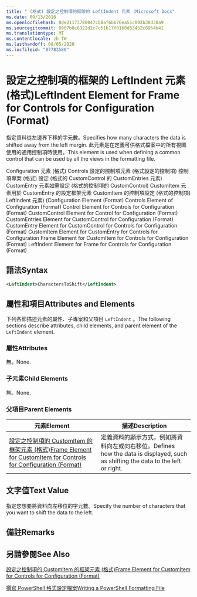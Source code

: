 ```yaml
---
title: " (格式) 設定之控制項的框架的 LeftIndent 元素 |Microsoft Docs"
ms.date: 09/13/2016
ms.openlocfilehash: 8de21173780047cb8af6bb76ea51c092b38d30a9
ms.sourcegitcommit: 0907b8c6322d2c7c61b17f8168d53452c8964b41
ms.translationtype: MT
ms.contentlocale: zh-TW
ms.lasthandoff: 08/05/2020
ms.locfileid: "87783580"
---
```

# <a name="leftindent-element-for-frame-for-controls-for-configuration-format"></a><span data-ttu-id="c38c5-102">設定之控制項的框架的 LeftIndent 元素 (格式)</span><span class="sxs-lookup"><span data-stu-id="c38c5-102">LeftIndent Element for Frame for Controls for Configuration (Format)</span></span>

<span data-ttu-id="c38c5-103">指定資料從左邊界下移的字元數。</span><span class="sxs-lookup"><span data-stu-id="c38c5-103">Specifies how many characters the data is shifted away from the left margin.</span></span> <span data-ttu-id="c38c5-104">此元素是在定義可供格式檔案中的所有視圖使用的通用控制項時使用。</span><span class="sxs-lookup"><span data-stu-id="c38c5-104">This element is used when defining a common control that can be used by all the views in the formatting file.</span></span>

<span data-ttu-id="c38c5-105">Configuration 元素 (格式) Controls 設定的控制項元素 (格式設定的控制項) 控制項專案 (格式) 設定 (格式的 CustomControl 的 CustomEntries 元素) CustomEntry 元素如需設定 (格式的控制項的 CustomControl) CustomItem 元素用於 CustomEntry 的設定框架元素 CustomItem 的控制項設定 (格式的控制項) LeftIndent 元素)  (</span><span class="sxs-lookup"><span data-stu-id="c38c5-105">Configuration Element (Format) Controls Element of Configuration (Format) Control Element for Controls for Configuration (Format) CustomControl Element for Control for Configuration (Format) CustomEntries Element for CustomControl for Configuration (Format) CustomEntry Element for CustomControl for Controls for Configuration (Format) CustomItem Element for CustomEntry for Controls for Configuration Frame Element for CustomItem for Controls for Configuration (Format) LeftIndent Element for Frame for Controls for Configuration (Format)</span></span>

## <a name="syntax"></a><span data-ttu-id="c38c5-106">語法</span><span class="sxs-lookup"><span data-stu-id="c38c5-106">Syntax</span></span>

```xml
<LeftIndent>CharactersToShift</LeftIndent>
```

## <a name="attributes-and-elements"></a><span data-ttu-id="c38c5-107">屬性和項目</span><span class="sxs-lookup"><span data-stu-id="c38c5-107">Attributes and Elements</span></span>

<span data-ttu-id="c38c5-108">下列各節描述元素的屬性、子專案和父項目 `LeftIndent` 。</span><span class="sxs-lookup"><span data-stu-id="c38c5-108">The following sections describe attributes, child elements, and parent element of the `LeftIndent` element.</span></span>

### <a name="attributes"></a><span data-ttu-id="c38c5-109">屬性</span><span class="sxs-lookup"><span data-stu-id="c38c5-109">Attributes</span></span>

<span data-ttu-id="c38c5-110">無。</span><span class="sxs-lookup"><span data-stu-id="c38c5-110">None.</span></span>

### <a name="child-elements"></a><span data-ttu-id="c38c5-111">子元素</span><span class="sxs-lookup"><span data-stu-id="c38c5-111">Child Elements</span></span>

<span data-ttu-id="c38c5-112">無。</span><span class="sxs-lookup"><span data-stu-id="c38c5-112">None.</span></span>

### <a name="parent-elements"></a><span data-ttu-id="c38c5-113">父項目</span><span class="sxs-lookup"><span data-stu-id="c38c5-113">Parent Elements</span></span>

|<span data-ttu-id="c38c5-114">元素</span><span class="sxs-lookup"><span data-stu-id="c38c5-114">Element</span></span>|<span data-ttu-id="c38c5-115">描述</span><span class="sxs-lookup"><span data-stu-id="c38c5-115">Description</span></span>|
|-------------|-----------------|
|[<span data-ttu-id="c38c5-116">設定之控制項的 CustomItem 的框架元素 (格式)</span><span class="sxs-lookup"><span data-stu-id="c38c5-116">Frame Element for CustomItem for Controls for Configuration (Format)</span></span>](./frame-element-for-customitem-for-controls-for-configuration-format.md)|<span data-ttu-id="c38c5-117">定義資料的顯示方式，例如將資料向左或向右移位。</span><span class="sxs-lookup"><span data-stu-id="c38c5-117">Defines how the data is displayed, such as shifting the data to the left or right.</span></span>|

## <a name="text-value"></a><span data-ttu-id="c38c5-118">文字值</span><span class="sxs-lookup"><span data-stu-id="c38c5-118">Text Value</span></span>

<span data-ttu-id="c38c5-119">指定您想要將資料向左移位的字元數。</span><span class="sxs-lookup"><span data-stu-id="c38c5-119">Specify the number of characters that you want to shift the data to the left.</span></span>

## <a name="remarks"></a><span data-ttu-id="c38c5-120">備註</span><span class="sxs-lookup"><span data-stu-id="c38c5-120">Remarks</span></span>

## <a name="see-also"></a><span data-ttu-id="c38c5-121">另請參閱</span><span class="sxs-lookup"><span data-stu-id="c38c5-121">See Also</span></span>

[<span data-ttu-id="c38c5-122">設定之控制項的 CustomItem 的框架元素 (格式)</span><span class="sxs-lookup"><span data-stu-id="c38c5-122">Frame Element for CustomItem for Controls for Configuration (Format)</span></span>](./frame-element-for-customitem-for-controls-for-configuration-format.md)

[<span data-ttu-id="c38c5-123">撰寫 PowerShell 格式設定檔案</span><span class="sxs-lookup"><span data-stu-id="c38c5-123">Writing a PowerShell Formatting File</span></span>](./writing-a-powershell-formatting-file.md)
